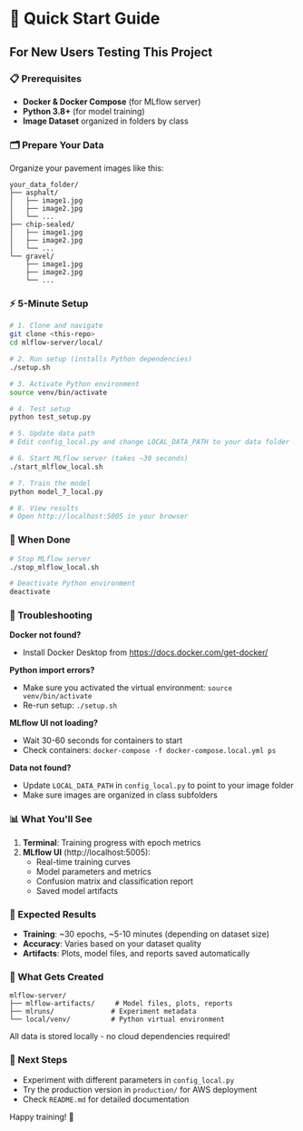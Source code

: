 # 🚀 Quick Start Guide

## For New Users Testing This Project

### 📋 Prerequisites
- **Docker & Docker Compose** (for MLflow server)
- **Python 3.8+** (for model training)
- **Image Dataset** organized in folders by class

### 🗂️ Prepare Your Data
Organize your pavement images like this:
```
your_data_folder/
├── asphalt/
│   ├── image1.jpg
│   ├── image2.jpg
│   └── ...
├── chip-sealed/
│   ├── image1.jpg
│   ├── image2.jpg
│   └── ...
└── gravel/
    ├── image1.jpg
    ├── image2.jpg
    └── ...
```

### ⚡ 5-Minute Setup

```bash
# 1. Clone and navigate
git clone <this-repo>
cd mlflow-server/local/

# 2. Run setup (installs Python dependencies)
./setup.sh

# 3. Activate Python environment
source venv/bin/activate

# 4. Test setup
python test_setup.py

# 5. Update data path
# Edit config_local.py and change LOCAL_DATA_PATH to your data folder

# 6. Start MLflow server (takes ~30 seconds)
./start_mlflow_local.sh

# 7. Train the model
python model_7_local.py

# 8. View results
# Open http://localhost:5005 in your browser
```

### 🛑 When Done
```bash
# Stop MLflow server
./stop_mlflow_local.sh

# Deactivate Python environment
deactivate
```

### 🔧 Troubleshooting

**Docker not found?**
- Install Docker Desktop from https://docs.docker.com/get-docker/

**Python import errors?**
- Make sure you activated the virtual environment: `source venv/bin/activate`
- Re-run setup: `./setup.sh`

**MLflow UI not loading?**
- Wait 30-60 seconds for containers to start
- Check containers: `docker-compose -f docker-compose.local.yml ps`

**Data not found?**
- Update `LOCAL_DATA_PATH` in `config_local.py` to point to your image folder
- Make sure images are organized in class subfolders

### 📊 What You'll See

1. **Terminal**: Training progress with epoch metrics
2. **MLflow UI** (http://localhost:5005): 
   - Real-time training curves
   - Model parameters and metrics
   - Confusion matrix and classification report
   - Saved model artifacts

### 🎯 Expected Results

- **Training**: ~30 epochs, ~5-10 minutes (depending on dataset size)
- **Accuracy**: Varies based on your dataset quality
- **Artifacts**: Plots, model files, and reports saved automatically

### 📁 What Gets Created

```
mlflow-server/
├── mlflow-artifacts/     # Model files, plots, reports
├── mlruns/              # Experiment metadata
└── local/venv/          # Python virtual environment
```

All data is stored locally - no cloud dependencies required!

### 🚀 Next Steps

- Experiment with different parameters in `config_local.py`
- Try the production version in `production/` for AWS deployment
- Check `README.md` for detailed documentation

Happy training! 🎉
